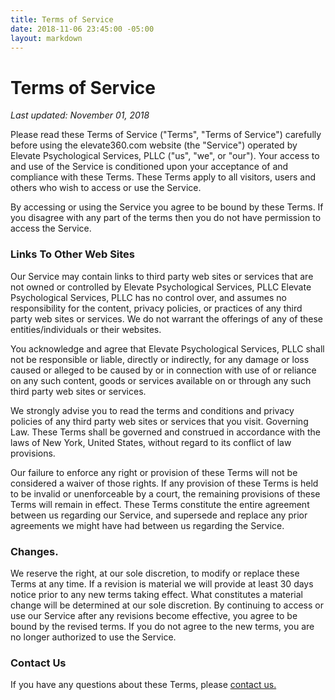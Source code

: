 ```yaml
---
title: Terms of Service
date: 2018-11-06 23:45:00 -05:00
layout: markdown
---
```


# Terms of Service

*Last updated: November 01, 2018*

Please read these Terms of Service ("Terms", "Terms of Service") carefully before using the elevate360.com website (the "Service") operated by Elevate Psychological Services, PLLC ("us", "we", or "our").
Your access to and use of the Service is conditioned upon your acceptance of and compliance with these Terms. These Terms apply to all visitors, users and others who wish to access or use the Service.

By accessing or using the Service you agree to be bound by these Terms. If you disagree with any part of the terms then you do not have permission to access the Service.

### Links To Other Web Sites
Our Service may contain links to third party web sites or services that are not owned or controlled by Elevate Psychological Services, PLLC
Elevate Psychological Services, PLLC has no control over, and assumes no responsibility for the content, privacy policies, or practices of any third party web sites or services. We do not warrant the offerings of any of these entities/individuals or their websites.

You acknowledge and agree that Elevate Psychological Services, PLLC shall not be responsible or liable, directly or indirectly, for any damage or loss caused or alleged to be caused by or in connection with use of or reliance on any such content, goods or services available on or through any such third party web sites or services.

We strongly advise you to read the terms and conditions and privacy policies of any third party web sites or services that you visit.
Governing Law. These Terms shall be governed and construed in accordance with the laws of New York, United States, without regard to its conflict of law provisions.

Our failure to enforce any right or provision of these Terms will not be considered a waiver of those rights. If any provision of these Terms is held to be invalid or unenforceable by a court, the remaining provisions of these Terms will remain in effect. These Terms constitute the entire agreement between us regarding our Service, and supersede and replace any prior agreements we might have had between us regarding the Service.

### Changes.

We reserve the right, at our sole discretion, to modify or replace these Terms at any time. If a revision is material we will provide at least 30 days notice prior to any new terms taking effect. What constitutes a material change will be determined at our sole discretion.
By continuing to access or use our Service after any revisions become effective, you agree to be bound by the revised terms. If you do not agree to the new terms, you are no longer authorized to use the Service.

### Contact Us
If you have any questions about these Terms, please <a href="/contact">contact us.</a>
